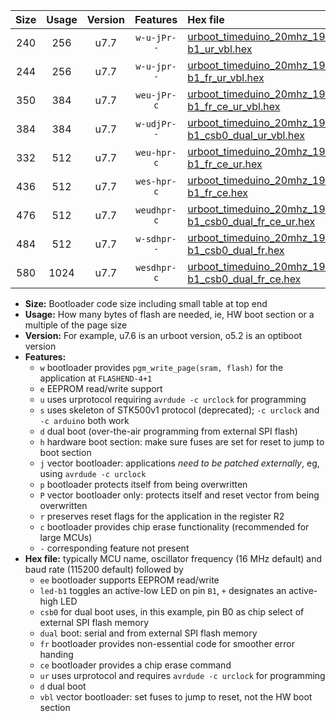 |Size|Usage|Version|Features|Hex file|
|:-:|:-:|:-:|:-:|:--|
|240|256|u7.7|`w-u-jPr--`|[urboot_timeduino_20mhz_19200bps_led-b1_ur_vbl.hex](https://raw.githubusercontent.com/stefanrueger/urboot.hex/main/boards/timeduino/fcpu_20mhz/19200_bps/urboot_timeduino_20mhz_19200bps_led-b1_ur_vbl.hex)|
|244|256|u7.7|`w-u-jpr--`|[urboot_timeduino_20mhz_19200bps_led-b1_fr_ur_vbl.hex](https://raw.githubusercontent.com/stefanrueger/urboot.hex/main/boards/timeduino/fcpu_20mhz/19200_bps/urboot_timeduino_20mhz_19200bps_led-b1_fr_ur_vbl.hex)|
|350|384|u7.7|`weu-jPr-c`|[urboot_timeduino_20mhz_19200bps_ee_led-b1_fr_ce_ur_vbl.hex](https://raw.githubusercontent.com/stefanrueger/urboot.hex/main/boards/timeduino/fcpu_20mhz/19200_bps/urboot_timeduino_20mhz_19200bps_ee_led-b1_fr_ce_ur_vbl.hex)|
|384|384|u7.7|`w-udjPr--`|[urboot_timeduino_20mhz_19200bps_led-b1_csb0_dual_ur_vbl.hex](https://raw.githubusercontent.com/stefanrueger/urboot.hex/main/boards/timeduino/fcpu_20mhz/19200_bps/urboot_timeduino_20mhz_19200bps_led-b1_csb0_dual_ur_vbl.hex)|
|332|512|u7.7|`weu-hpr-c`|[urboot_timeduino_20mhz_19200bps_ee_led-b1_fr_ce_ur.hex](https://raw.githubusercontent.com/stefanrueger/urboot.hex/main/boards/timeduino/fcpu_20mhz/19200_bps/urboot_timeduino_20mhz_19200bps_ee_led-b1_fr_ce_ur.hex)|
|436|512|u7.7|`wes-hpr-c`|[urboot_timeduino_20mhz_19200bps_ee_led-b1_fr_ce.hex](https://raw.githubusercontent.com/stefanrueger/urboot.hex/main/boards/timeduino/fcpu_20mhz/19200_bps/urboot_timeduino_20mhz_19200bps_ee_led-b1_fr_ce.hex)|
|476|512|u7.7|`weudhpr-c`|[urboot_timeduino_20mhz_19200bps_ee_led-b1_csb0_dual_fr_ce_ur.hex](https://raw.githubusercontent.com/stefanrueger/urboot.hex/main/boards/timeduino/fcpu_20mhz/19200_bps/urboot_timeduino_20mhz_19200bps_ee_led-b1_csb0_dual_fr_ce_ur.hex)|
|484|512|u7.7|`w-sdhpr--`|[urboot_timeduino_20mhz_19200bps_led-b1_csb0_dual_fr.hex](https://raw.githubusercontent.com/stefanrueger/urboot.hex/main/boards/timeduino/fcpu_20mhz/19200_bps/urboot_timeduino_20mhz_19200bps_led-b1_csb0_dual_fr.hex)|
|580|1024|u7.7|`wesdhpr-c`|[urboot_timeduino_20mhz_19200bps_ee_led-b1_csb0_dual_fr_ce.hex](https://raw.githubusercontent.com/stefanrueger/urboot.hex/main/boards/timeduino/fcpu_20mhz/19200_bps/urboot_timeduino_20mhz_19200bps_ee_led-b1_csb0_dual_fr_ce.hex)|

- **Size:** Bootloader code size including small table at top end
- **Usage:** How many bytes of flash are needed, ie, HW boot section or a multiple of the page size
- **Version:** For example, u7.6 is an urboot version, o5.2 is an optiboot version
- **Features:**
  + `w` bootloader provides `pgm_write_page(sram, flash)` for the application at `FLASHEND-4+1`
  + `e` EEPROM read/write support
  + `u` uses urprotocol requiring `avrdude -c urclock` for programming
  + `s` uses skeleton of STK500v1 protocol (deprecated); `-c urclock` and `-c arduino` both work
  + `d` dual boot (over-the-air programming from external SPI flash)
  + `h` hardware boot section: make sure fuses are set for reset to jump to boot section
  + `j` vector bootloader: applications *need to be patched externally*, eg, using `avrdude -c urclock`
  + `p` bootloader protects itself from being overwritten
  + `P` vector bootloader only: protects itself and reset vector from being overwritten
  + `r` preserves reset flags for the application in the register R2
  + `c` bootloader provides chip erase functionality (recommended for large MCUs)
  + `-` corresponding feature not present
- **Hex file:** typically MCU name, oscillator frequency (16 MHz default) and baud rate (115200 default) followed by
  + `ee` bootloader supports EEPROM read/write
  + `led-b1` toggles an active-low LED on pin `B1`, `+` designates an active-high LED
  + `csb0` for dual boot uses, in this example, pin B0 as chip select of external SPI flash memory
  + `dual` boot: serial and from external SPI flash memory
  + `fr` bootloader provides non-essential code for smoother error handing
  + `ce` bootloader provides a chip erase command
  + `ur` uses urprotocol and requires `avrdude -c urclock` for programming
  + `d` dual boot
  + `vbl` vector bootloader: set fuses to jump to reset, not the HW boot section

